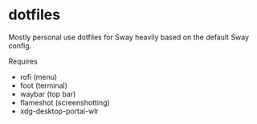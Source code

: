 # dotfiles
Mostly personal use dotfiles for Sway heavily based on the default Sway config.

Requires
- rofi (menu)
- foot (terminal)
- waybar (top bar)
- flameshot (screenshotting)
- xdg-desktop-portal-wlr
